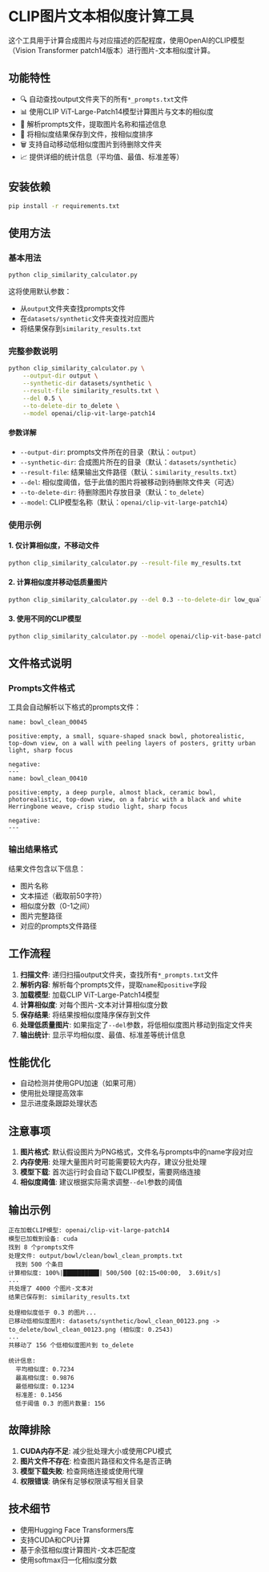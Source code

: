 # CLIP图片文本相似度计算工具

这个工具用于计算合成图片与对应描述的匹配程度，使用OpenAI的CLIP模型（Vision Transformer patch14版本）进行图片-文本相似度计算。

## 功能特性

- 🔍 自动查找output文件夹下的所有`*_prompts.txt`文件
- 📊 使用CLIP ViT-Large-Patch14模型计算图片与文本的相似度
- 📝 解析prompts文件，提取图片名称和描述信息
- 💾 将相似度结果保存到文件，按相似度排序
- 🗑️ 支持自动移动低相似度图片到待删除文件夹
- 📈 提供详细的统计信息（平均值、最值、标准差等）

## 安装依赖

```bash
pip install -r requirements.txt
```

## 使用方法

### 基本用法

```bash
python clip_similarity_calculator.py
```

这将使用默认参数：
- 从`output`文件夹查找prompts文件
- 在`datasets/synthetic`文件夹查找对应图片
- 将结果保存到`similarity_results.txt`

### 完整参数说明

```bash
python clip_similarity_calculator.py \
    --output-dir output \
    --synthetic-dir datasets/synthetic \
    --result-file similarity_results.txt \
    --del 0.5 \
    --to-delete-dir to_delete \
    --model openai/clip-vit-large-patch14
```

#### 参数详解

- `--output-dir`: prompts文件所在的目录（默认：`output`）
- `--synthetic-dir`: 合成图片所在的目录（默认：`datasets/synthetic`）
- `--result-file`: 结果输出文件路径（默认：`similarity_results.txt`）
- `--del`: 相似度阈值，低于此值的图片将被移动到待删除文件夹（可选）
- `--to-delete-dir`: 待删除图片存放目录（默认：`to_delete`）
- `--model`: CLIP模型名称（默认：`openai/clip-vit-large-patch14`）

### 使用示例

#### 1. 仅计算相似度，不移动文件

```bash
python clip_similarity_calculator.py --result-file my_results.txt
```

#### 2. 计算相似度并移动低质量图片

```bash
python clip_similarity_calculator.py --del 0.3 --to-delete-dir low_quality_images
```

#### 3. 使用不同的CLIP模型

```bash
python clip_similarity_calculator.py --model openai/clip-vit-base-patch32
```

## 文件格式说明

### Prompts文件格式

工具会自动解析以下格式的prompts文件：

```
name: bowl_clean_00045

positive:empty, a small, square-shaped snack bowl, photorealistic, top-down view, on a wall with peeling layers of posters, gritty urban light, sharp focus

negative:
---
name: bowl_clean_00410

positive:empty, a deep purple, almost black, ceramic bowl, photorealistic, top-down view, on a fabric with a black and white Herringbone weave, crisp studio light, sharp focus

negative:
---
```

### 输出结果格式

结果文件包含以下信息：
- 图片名称
- 文本描述（截取前50字符）
- 相似度分数（0-1之间）
- 图片完整路径
- 对应的prompts文件路径

## 工作流程

1. **扫描文件**: 递归扫描output文件夹，查找所有`*_prompts.txt`文件
2. **解析内容**: 解析每个prompts文件，提取`name`和`positive`字段
3. **加载模型**: 加载CLIP ViT-Large-Patch14模型
4. **计算相似度**: 对每个图片-文本对计算相似度分数
5. **保存结果**: 将结果按相似度降序保存到文件
6. **处理低质量图片**: 如果指定了`--del`参数，将低相似度图片移动到指定文件夹
7. **输出统计**: 显示平均相似度、最值、标准差等统计信息

## 性能优化

- 自动检测并使用GPU加速（如果可用）
- 使用批处理提高效率
- 显示进度条跟踪处理状态

## 注意事项

1. **图片格式**: 默认假设图片为PNG格式，文件名与prompts中的name字段对应
2. **内存使用**: 处理大量图片时可能需要较大内存，建议分批处理
3. **模型下载**: 首次运行时会自动下载CLIP模型，需要网络连接
4. **相似度阈值**: 建议根据实际需求调整`--del`参数的阈值

## 输出示例

```
正在加载CLIP模型: openai/clip-vit-large-patch14
模型已加载到设备: cuda
找到 8 个prompts文件
处理文件: output/bowl/clean/bowl_clean_prompts.txt
  找到 500 个条目
计算相似度: 100%|██████████| 500/500 [02:15<00:00,  3.69it/s]
...
共处理了 4000 个图片-文本对
结果已保存到: similarity_results.txt

处理相似度低于 0.3 的图片...
已移动低相似度图片: datasets/synthetic/bowl_clean_00123.png -> to_delete/bowl_clean_00123.png (相似度: 0.2543)
...
共移动了 156 个低相似度图片到 to_delete

统计信息:
  平均相似度: 0.7234
  最高相似度: 0.9876
  最低相似度: 0.1234
  标准差: 0.1456
  低于阈值 0.3 的图片数量: 156
```

## 故障排除

1. **CUDA内存不足**: 减少批处理大小或使用CPU模式
2. **图片文件不存在**: 检查图片路径和文件名是否正确
3. **模型下载失败**: 检查网络连接或使用代理
4. **权限错误**: 确保有足够权限读写相关目录

## 技术细节

- 使用Hugging Face Transformers库
- 支持CUDA和CPU计算
- 基于余弦相似度计算图片-文本匹配度
- 使用softmax归一化相似度分数
